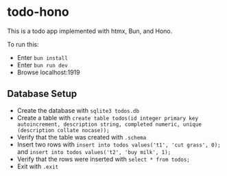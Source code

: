 # todo-hono

This is a todo app implemented with htmx, Bun, and Hono.

To run this:

- Enter `bun install`
- Enter `bun run dev`
- Browse localhost:1919

## Database Setup

- Create the database with `sqlite3 todos.db`
- Create a table with `create table todos(id integer primary key autoincrement, description string, completed numeric, unique (description collate nocase));`
- Verify that the table was created with `.schema`
- Insert two rows with `insert into todos values('t1', 'cut grass', 0);`
  and `insert into todos values('t2', 'buy milk', 1);`
- Verify that the rows were inserted with `select * from todos;`
- Exit with `.exit`

